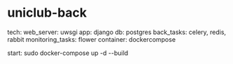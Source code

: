 # uniclub-back

tech:
    web_server: uwsgi
    app: django
    db: postgres
    back_tasks: celery, redis, rabbit
    monitoring_tasks: flower
    container: dockercompose

start:
    sudo docker-compose up -d --build
